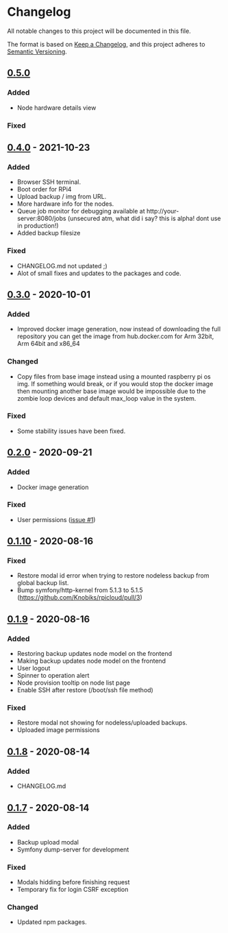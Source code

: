 # Changelog
All notable changes to this project will be documented in this file.

The format is based on [Keep a Changelog](https://keepachangelog.com/en/1.0.0/),
and this project adheres to [Semantic Versioning](https://semver.org/spec/v2.0.0.html).

## [0.5.0]
### Added
- Node hardware details view

### Fixed


## [0.4.0] - 2021-10-23
### Added
- Browser SSH terminal.
- Boot order for RPi4
- Upload backup / img from URL.
- More hardware info for the nodes.
- Queue job monitor for debugging available at http://your-server:8080/jobs (unsecured atm, what did i say? this is alpha! dont use in production!)
- Added backup filesize

### Fixed
- CHANGELOG.md not updated ;)
- Alot of small fixes and updates to the packages and code.

## [0.3.0] - 2020-10-01
### Added
- Improved docker image generation, now instead of downloading the full repository you can get the image from hub.docker.com for Arm 32bit, Arm 64bit and x86_64 

### Changed
- Copy files from base image instead using a mounted raspberry pi os img. If something would break, or if you would stop the docker image then mounting another base image would be impossible due to the zombie loop devices and default max_loop value in the system.

### Fixed
- Some stability issues have been fixed.

## [0.2.0] - 2020-09-21
### Added
- Docker image generation

### Fixed
- User permissions ([issue #1](https://github.com/knobik/rpicloud/issues/1))

## [0.1.10] - 2020-08-16
### Fixed
- Restore modal id error when trying to restore nodeless backup from global backup list.
- Bump symfony/http-kernel from 5.1.3 to 5.1.5 (https://github.com/Knobiks/rpicloud/pull/3)

## [0.1.9] - 2020-08-16
### Added
- Restoring backup updates node model on the frontend
- Making backup updates node model on the frontend
- User logout
- Spinner to operation alert
- Node provision tooltip on node list page
- Enable SSH after restore (/boot/ssh file method)

### Fixed
- Restore modal not showing for nodeless/uploaded backups.
- Uploaded image permissions

## [0.1.8] - 2020-08-14
### Added
- CHANGELOG.md

## [0.1.7] - 2020-08-14
### Added
- Backup upload modal
- Symfony dump-server for development

### Fixed
- Modals hidding before finishing request
- Temporary fix for login CSRF exception

### Changed
- Updated npm packages.


[0.5.0]: https://github.com/knobik/rpicloud/compare/0.5.0...0.4.0
[0.4.0]: https://github.com/knobik/rpicloud/compare/0.4.0...0.3.0
[0.3.0]: https://github.com/knobik/rpicloud/compare/0.3.0...0.2.0
[0.2.0]: https://github.com/knobik/rpicloud/compare/0.1.10...0.2.0
[0.1.10]: https://github.com/knobik/rpicloud/compare/0.1.9...0.1.10
[0.1.9]: https://github.com/knobik/rpicloud/compare/0.1.8...0.1.9
[0.1.8]: https://github.com/knobik/rpicloud/compare/0.1.7...0.1.8
[0.1.7]: https://github.com/knobik/rpicloud/compare/0.1.6...0.1.7
